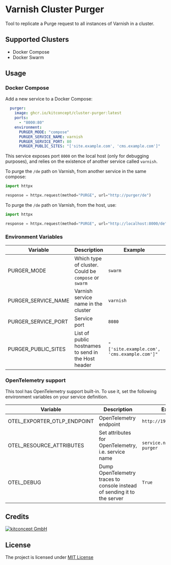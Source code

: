 # Varnish Cluster Purger

Tool to replicate a Purge request to all instances of Varnish in a cluster.

## Supported Clusters

* Docker Compose
* Docker Swarm


## Usage

### Docker Compose

Add a new service to a Docker Compose:

```yaml
  purger:
    image: ghcr.io/kitconcept/cluster-purger:latest
    ports:
      - "8000:80"
    environment:
      PURGER_MODE: "compose"
      PURGER_SERVICE_NAME: varnish
      PURGER_SERVICE_PORT: 80
      PURGER_PUBLIC_SITES: "['site.example.com', 'cms.example.com']"
```

This service exposes port `8000` on the local host (only for debugging purposes), and relies on the existence of another service called `varnish`.

To purge the `/de` path on Varnish, from another service in the same compose:

```python
import httpx

response = httpx.request(method="PURGE", url="http://purger/de")
```

To purge the `/de` path on Varnish, from the host, use:

```python
import httpx

response = httpx.request(method="PURGE", url="http://localhost:8000/de")
```

### Environment Variables

| Variable | Description | Example | Default |
| --- | --- | --- | --- |
|PURGER_MODE| Which type of cluster. Could be `compose` or `swarm` | `swarm` | `swarm` |
|PURGER_SERVICE_NAME| Varnish service name in the cluster | `varnish` |  |
|PURGER_SERVICE_PORT| Service port | `8080` | `80` |
|PURGER_PUBLIC_SITES| List of public hostnames to send in the Host header | `"['site.example.com', 'cms.example.com']"` |  |

### OpenTelemetry support

This tool has OpenTelemetry support built-in. To use it, set the following environment variables on your service definition.

| Variable | Description | Example |
| --- | --- | --- |
|OTEL_EXPORTER_OTLP_ENDPOINT| OpenTelemetry endpoint | `http://192.168.1.1:4317` |
|OTEL_RESOURCE_ATTRIBUTES| Set attributes for OpenTelemetry, i.e. service name | `service.name=cluster-purger` |
|OTEL_DEBUG| Dump OpenTelemetry traces to console instead of sending it to the server | `True` |

## Credits

[![kitconcept GmbH](https://raw.githubusercontent.com/kitconcept/docker-stack-deploy/main/docs/kitconcept.png)](https://kitconcept.com)

## License

The project is licensed under [MIT License](./LICENSE)